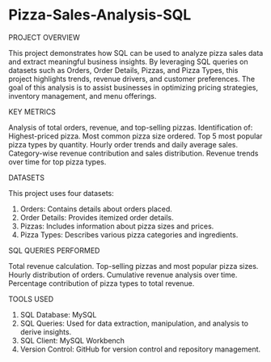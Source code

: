 # Pizza-Sales-Analysis-SQL

PROJECT OVERVIEW

This project demonstrates how SQL can be used to analyze pizza sales data and extract meaningful business insights. By leveraging SQL queries on datasets such as Orders, Order Details, Pizzas, and Pizza Types, this project highlights trends, revenue drivers, and customer preferences.
The goal of this analysis is to assist businesses in optimizing pricing strategies, inventory management, and menu offerings.


KEY METRICS

Analysis of total orders, revenue, and top-selling pizzas.
Identification of:
Highest-priced pizza.
Most common pizza size ordered.
Top 5 most popular pizza types by quantity.
Hourly order trends and daily average sales.
Category-wise revenue contribution and sales distribution.
Revenue trends over time for top pizza types.


DATASETS

This project uses four datasets:
1. Orders: Contains details about orders placed.
2. Order Details: Provides itemized order details.
3. Pizzas: Includes information about pizza sizes and prices.
4. Pizza Types: Describes various pizza categories and ingredients.


SQL QUERIES PERFORMED

Total revenue calculation.
Top-selling pizzas and most popular pizza sizes.
Hourly distribution of orders.
Cumulative revenue analysis over time.
Percentage contribution of pizza types to total revenue.


TOOLS USED

1. SQL Database: MySQL
2. SQL Queries: Used for data extraction, manipulation, and analysis to derive insights.
3. SQL Client: MySQL Workbench
4. Version Control: GitHub for version control and repository management.

